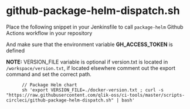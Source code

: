 # github-package-helm-dispatch.sh

Place the following snippet in your Jenkinsfile to call `package-helm` Github Actions workflow in your repository

And make sure that the environment variable **GH_ACCESS_TOKEN** is defined

**NOTE:** VERSION_FILE variable is optional if version.txt is located in `/workspace/version.txt`, if located elsewhere comment out the export command and set the correct path.

```Jenkinsfile
      // Package Helm chart
      sh 'export VERSION_FILE=./docker-version.txt ; curl -s "https://raw.githubusercontent.com/qlik-oss/ci-tools/master/scripts-circleci/github-package-helm-dispatch.sh" | bash'
```
